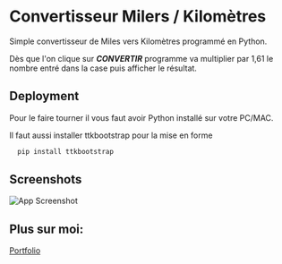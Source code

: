 
# Convertisseur Milers / Kilomètres

Simple convertisseur de Miles vers Kilomètres programmé en Python.

Dès que l'on clique sur ***CONVERTIR*** programme va multiplier par 1,61 le nombre entré dans la case puis afficher le résultat.

## Deployment

Pour le faire tourner il vous faut avoir Python installé sur votre PC/MAC.

Il faut aussi installer ttkbootstrap pour la mise en forme

```bash
  pip install ttkbootstrap
```


## Screenshots

![App Screenshot](https://res.cloudinary.com/dhqh98spd/image/upload/v1701788067/converter__screenshot___cjdcu4.png)


## Plus sur moi:

[Portfolio](https://www.souleimane-z.com)
